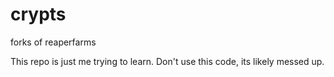 # crypts
forks of reaperfarms


This repo is just me trying to learn. Don't use this code, its likely messed up.
